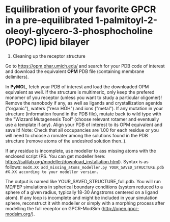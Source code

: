 # Equilibration of your favorite GPCR in a pre-equilibrated 1-palmitoyl-2-oleoyl-glycero-3-phosphocholine (POPC) lipid bilayer 

1. Cleaning up the receptor structure

Go to https://opm.phar.umich.edu/ and search for your PDB code of interest and download the equivalent **OPM** PDB file (containing membrane delimiters). 

In **PyMOL**, fetch your PDB of interest and load the downloaded OPM equivalent as well. If the structure is multimeric, only keep the prefered monomer of you receptor (unless you want to study a particular oligomer)! Remove the nanobody if any, as well as ligands and crystallization agentds ("organic"), waters ("resn HOH") and ions ("metal"). If any mutation in your structure (information found in the PDB file), mutate back to wild type with the "Wizzard Mutagenesis Tool" (choose relevant rotamer and eventually use a template if any). Align your PDB of interest to its OPM equivalent and save it! 
Note: Check that all occupancies are 1.00 for each residue or you will need to choose a romater among the solutions found in the PDB structure (remove atoms of the undesired solution then..).

If any residue is incomplete, use modeller to ass missing atoms with the enclosed script (PS. You can get modeller here: https://salilab.org/modeller/download_installation.html). Syntax is as follows:
```modX.XX add_missing_atoms_modeller.py YOUR_SAVED_STRUCTURE.pdb #X.XX according to your modeller version.```

The output is named like YOUR_SAVED_STRUCTURE_full.pdb. You will run MD/FEP simulations in spherical boundary conditions (system reduced to a sphere of a given radius, typically 18-30 Angstroms centered on a ligand atom). If any loop is incomplete and might be included in your simulation sphere, reconstruct it with modeller or simply with a morphing process after modelling the full receptor on GPCR-ModSim (http://open.gpcr-modsim.org/).

